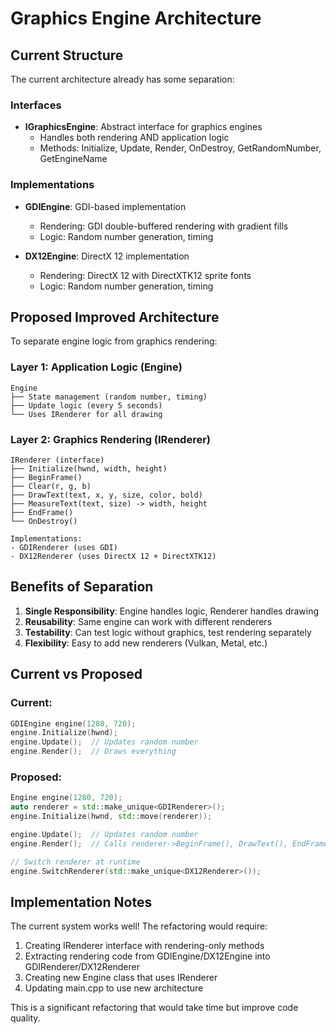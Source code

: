 # Graphics Engine Architecture

## Current Structure

The current architecture already has some separation:

### Interfaces
- **IGraphicsEngine**: Abstract interface for graphics engines
  - Handles both rendering AND application logic
  - Methods: Initialize, Update, Render, OnDestroy, GetRandomNumber, GetEngineName

### Implementations
- **GDIEngine**: GDI-based implementation
  - Rendering: GDI double-buffered rendering with gradient fills
  - Logic: Random number generation, timing

- **DX12Engine**: DirectX 12 implementation
  - Rendering: DirectX 12 with DirectXTK12 sprite fonts
  - Logic: Random number generation, timing

## Proposed Improved Architecture

To separate engine logic from graphics rendering:

### Layer 1: Application Logic (Engine)
```
Engine
├── State management (random number, timing)
├── Update logic (every 5 seconds)
└── Uses IRenderer for all drawing
```

### Layer 2: Graphics Rendering (IRenderer)
```
IRenderer (interface)
├── Initialize(hwnd, width, height)
├── BeginFrame()
├── Clear(r, g, b)
├── DrawText(text, x, y, size, color, bold)
├── MeasureText(text, size) -> width, height
├── EndFrame()
└── OnDestroy()

Implementations:
- GDIRenderer (uses GDI)
- DX12Renderer (uses DirectX 12 + DirectXTK12)
```

## Benefits of Separation

1. **Single Responsibility**: Engine handles logic, Renderer handles drawing
2. **Reusability**: Same engine can work with different renderers
3. **Testability**: Can test logic without graphics, test rendering separately
4. **Flexibility**: Easy to add new renderers (Vulkan, Metal, etc.)

## Current vs Proposed

### Current:
```cpp
GDIEngine engine(1280, 720);
engine.Initialize(hwnd);
engine.Update();  // Updates random number
engine.Render();  // Draws everything
```

### Proposed:
```cpp
Engine engine(1280, 720);
auto renderer = std::make_unique<GDIRenderer>();
engine.Initialize(hwnd, std::move(renderer));

engine.Update();  // Updates random number
engine.Render();  // Calls renderer->BeginFrame(), DrawText(), EndFrame()

// Switch renderer at runtime
engine.SwitchRenderer(std::make_unique<DX12Renderer>());
```

## Implementation Notes

The current system works well! The refactoring would require:
1. Creating IRenderer interface with rendering-only methods
2. Extracting rendering code from GDIEngine/DX12Engine into GDIRenderer/DX12Renderer
3. Creating new Engine class that uses IRenderer
4. Updating main.cpp to use new architecture

This is a significant refactoring that would take time but improve code quality.
